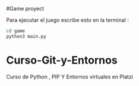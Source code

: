 #Game proyect


Para ejecutar el juego escribe esto en la terminal :
```sh
cd game
python3 main.py
```

# Curso-Git-y-Entornos
Curso de Python , PIP Y Entornos virtuales en Platzi

